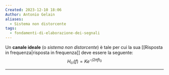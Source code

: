 ```yaml
---
Created: 2023-12-10 18:06
Author: Antonio Gelain
aliases:
  - Sistema non distorcente
tags:
  - fondamenti-di-elaborazione-dei-segnali
---
```


Un **canale ideale** (o *sistema non distorcente*) è tale per cui la sua [[Risposta in frequenza|risposta in frequenza]] deve essere la seguente:
$$H_{ci}(f) = Ke^{-j2\pi ft_{0}}$$

---

